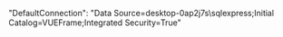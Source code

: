 
"DefaultConnection": "Data Source=desktop-0ap2j7s\\sqlexpress;Initial Catalog=VUEFrame;Integrated Security=True"